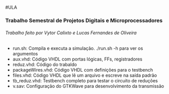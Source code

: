 #ULA
### Trabalho Semestral de Projetos Digitais e Microprocessadores
###### Trabalho feito por Vytor Calixto e Lucas Fernandes de Oliveira

* run.sh: Compila e executa a simulação. ./run.sh -h para ver os argumentos
* aux.vhd: Código VHDL com portas lógicas, FFs, registradores
* reduz.vhd: Código do trabaldo
* packageWires.vhd: Código VHDL com definições para o testbench
* files.vhd: Código VHDL que lê um arquivo e escreve na saída padrão
* tb_reduz.vhd: Testbench completo para testar o circuito de reduções
* v.sav: Configuração do GTKWave para desenvolvimento da transmissão